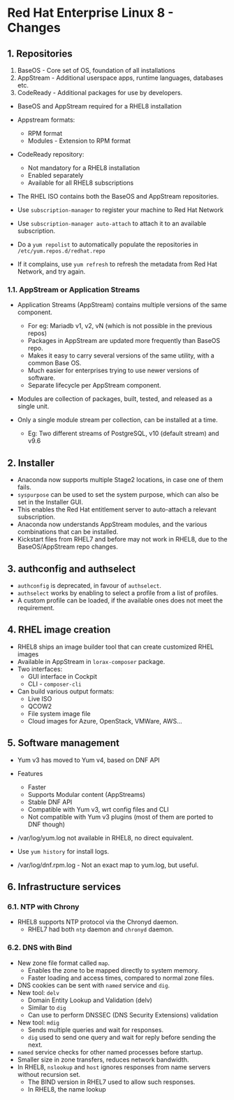 # Red Hat Enterprise Linux 8 - Changes

## 1. Repositories

1. BaseOS       -   Core set of OS, foundation of all installations
2. AppStream    -   Additional userspace apps, runtime languages, databases etc.
3. CodeReady    -   Additional packages for use by developers.


* BaseOS and AppStream required for a RHEL8 installation
* Appstream formats:
    * RPM format
    * Modules - Extension to RPM format
* CodeReady repository:
  * Not mandatory for a RHEL8 installation
  * Enabled separately
  * Available for all RHEL8 subscriptions

* The RHEL ISO contains both the BaseOS and AppStream repositories.

* Use `subscription-manager` to register your machine to Red Hat Network
* Use `subscription-manager auto-attach` to attach it to an available subscription.
* Do a `yum repolist` to automatically populate the repositories in `/etc/yum.repos.d/redhat.repo`
* If it complains, use `yum refresh` to refresh the metadata from Red Hat Network, and try again.

### 1.1. AppStream or Application Streams

* Application Streams (AppStream) contains multiple versions of the same component.
    * For eg: Mariadb v1, v2, vN (which is not possible in the previous repos)
    * Packages in AppStream are updated more frequently than BaseOS repo.
    * Makes it easy to carry several versions of the same utility, with a common Base OS.
    * Much easier for enterprises trying to use newer versions of software.
    * Separate lifecycle per AppStream component.

* Modules are collection of packages, built, tested, and released as a single unit.
* Only a single module stream per collection, can be installed at a time.
  * Eg: Two different streams of PostgreSQL, v10 (default stream) and v9.6

## 2. Installer

* Anaconda now supports multiple Stage2 locations, in case one of them fails.
* `syspurpose` can be used to set the system purpose, which can also be set in the Installer GUI.
* This enables the Red Hat entitlement server to auto-attach a relevant subscription.
* Anaconda now understands AppStream modules, and the various combinations that can be installed.
* Kickstart files from RHEL7 and before may not work in RHEL8, due to the BaseOS/AppStream repo changes.

## 3. authconfig and authselect
* `authconfig` is deprecated, in favour of `authselect`.
* `authselect` works by enabling to select a profile from a list of profiles.
* A custom profile can be loaded, if the available ones does not meet the requirement.

## 4. RHEL image creation

* RHEL8 ships an image builder tool that can create customized RHEL images
* Available in AppStream in `lorax-composer` package.
* Two interfaces:
  * GUI interface in Cockpit
  * CLI - `composer-cli`
* Can build various output formats:
  * Live ISO
  * QCOW2
  * File system image file
  * Cloud images for Azure, OpenStack, VMWare, AWS...

## 5. Software management

* Yum v3 has moved to Yum v4, based on DNF API
* Features
  * Faster
  * Supports Modular content (AppStreams)
  * Stable DNF API
  * Compatible with Yum v3, wrt config files and CLI
  * Not compatible with Yum v3 plugins (most of them are ported to DNF though)

* /var/log/yum.log not available in RHEL8, no direct equivalent.
* Use `yum history` for install logs.
* /var/log/dnf.rpm.log - Not an exact map to yum.log, but useful.

## 6. Infrastructure services

### 6.1. NTP with Chrony

* RHEL8 supports NTP protocol via the Chronyd daemon.
  * RHEL7 had both `ntp` daemon and `chronyd` daemon.

### 6.2. DNS with Bind

* New zone file format called `map`.
  * Enables the zone to be mapped directly to system memory.
  * Faster loading and access times, compared to normal zone files.
* DNS cookies can be sent with `named` service and `dig`.
* New tool: `delv`
  * Domain Entity Lookup and Validation (delv)
  * Similar to `dig`
  * Can use to perform DNSSEC (DNS Security Extensions) validation
* New tool: `mdig`
  * Sends multiple queries and wait for responses.
  * `dig` used to send one query and wait for reply before sending the next.
* `named` service checks for other named processes before startup.
* Smaller size in zone transfers, reduces network bandwidth.
* In RHEL8, `nslookup` and `host` ignores responses from name servers without recursion set.
  * The BIND version in RHEL7 used to allow such responses.
  * In RHEL8, the name lookup